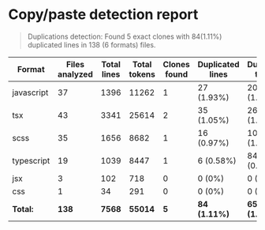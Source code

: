 
# Copy/paste detection report

> Duplications detection: Found 5 exact clones with 84(1.11%) duplicated lines in 138 (6 formats) files.

| Format     | Files analyzed | Total lines | Total tokens | Clones found | Duplicated lines | Duplicated tokens |
| ---------- | -------------- | ----------- | ------------ | ------------ | ---------------- | ----------------- |
| javascript | 37             | 1396        | 11262        | 1            | 27 (1.93%)       | 206 (1.83%)       |
| tsx        | 43             | 3341        | 25614        | 2            | 35 (1.05%)       | 261 (1.02%)       |
| scss       | 35             | 1656        | 8682         | 1            | 16 (0.97%)       | 100 (1.15%)       |
| typescript | 19             | 1039        | 8447         | 1            | 6 (0.58%)        | 84 (0.99%)        |
| jsx        | 3              | 102         | 718          | 0            | 0 (0%)           | 0 (0%)            |
| css        | 1              | 34          | 291          | 0            | 0 (0%)           | 0 (0%)            |
| **Total:** | **138**        | **7568**    | **55014**    | **5**        | **84 (1.11%)**   | **651 (1.18%)**   |

